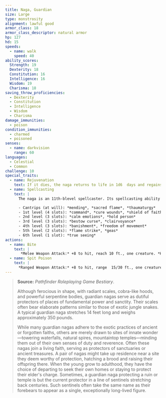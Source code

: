```yaml
---
title: Naga, Guardian
size: Large
type: monstrosity
alignment: lawful good
armor_class: 18
armor_class_descriptor: natural armor
hp: 127
hd: 15
speeds:
  - name: walk
    speed: 40
ability_scores:
  Strength: 19
  Dexterity: 18
  Constitution: 16
  Intelligence: 16
  Wisdom: 19
  Charisma: 18
saving_throw_proficiencies:
  - Dexterity
  - Constitution
  - Intelligence
  - Wisdom
  - Charisma
damage_immunities:
  - poison
condition_immunities:
  - charmed
  - poisoned
senses:
  - name: darkvision
    range: 60
languages:
  - Celestial
  - Common
challenge: 10
special_traits:
  - name: Rejuvenation
    text: If it dies, the naga returns to life in 1d6  days and regains all its hit points. Only a *wish* spell can prevent this trait from functioning.
  - name: Spellcasting
    text: |
      The naga is an 11th-blevel spellcaster. Its spellcasting ability is Wisdom (spell save DC 16, +8 to hit with spell attacks), and it needs only verbal components to cast its spells. It has the following cleric spells prepared:

      - Cantrips (at will): *mending*, *sacred flame*, *thaumaturgy*
      - 1st level (4 slots): *command*, *cure wounds*, *shield of faith*
      - 2nd level (3 slots): *calm emotions*, *hold person*
      - 3rd level (3 slots): *bestow curse*, *clairvoyance*
      - 4th level (3 slots): *banishment*, *freedom of movement*
      - 5th level (2 slots): *flame strike*, *geas*
      - 6th level (1 slot): *true seeing*
actions:
  - name: Bite
    text: |
       *Melee Weapon Attack:* +8 to hit, reach 10 ft., one creature. *Hit:* 8 (1d8 + 4) piercing damage, and the target must make a DC 15 Constitution saving throw, taking 45 (10d8) poison damage on a failed save, or half as much damage on a successful one.
  - name: Spit Poison
    text: |
      *Ranged Weapon Attack:* +8 to hit, range  15/30 ft., one creature. *Hit:* The target must make a DC  15 Constitution saving throw, taking 45 (10d8) poison damage on a failed save, or half as much damage on a successful one.
---
```


> **Source:** *Pathfinder Roleplaying Game Bestiary*.
>
> Although ferocious in shape, with radiant scales, cobra-like hoods, and powerful serpentine bodies, guardian nagas serve as dutiful protectors of places of fundamental power and sanctity. Their scales often bear elaborate patterns similar to those of exotic jungle snakes. A typical guardian naga stretches 14 feet long and weighs approximately 350 pounds.
>
> While many guardian nagas adhere to the exotic practices of ancient or forgotten faiths, others are merely drawn to sites of innate wonder—towering waterfalls, natural spires, mountaintop temples—minding them out of their own senses of duty and reverence. Often these nagas join a living faith, serving as protectors of sanctuaries or ancient treasures. A pair of nagas might take up residence near a site they deem worthy of protection, hatching a brood and raising their offspring there. When the young grow to adulthood, they have the choice of departing to seek their own homes or staying to protect their elder's charge. Sometimes, a guardian naga protecting a ruin or temple is but the current protector in a line of sentinels stretching back centuries. Such sentinels often take the same name as their forebears to appear as a single, exceptionally long-lived figure.
